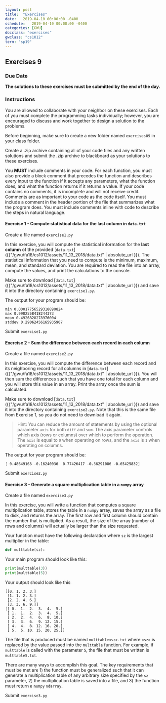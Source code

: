 ```yaml
---
layout: post
title:  "Exercises"
date:   2019-04-10 00:00:00 -0400
schedule:   2019-04-10 00:00:00 -0400
categories: [GWU]
docclass: "exercises"
gwclass: "cs1012"
term: "sp19"
---
```

<head>
  <link href="/css/syntax.css" rel="stylesheet">
</head>

## Exercises 9

### Due Date
**The solutions to these exercises must be submitted by the end of the day.**

### Instructions

You are allowed to collaborate with your neighbor on these exercises.  Each of you must complete the programming tasks individually; however, you are encouraged to discuss and work together to design a solution to the problems.

Before beginning, make sure to create a new folder named ```exercises09``` in your class folder.

Create a .zip archive containing all of your code files and any written solutions and submit the .zip archive to blackboard as your solutions to these exercises.

You **MUST** include comments in your code.  For each function, you must also provide a block comment that precedes the function and describes every input to the function if it accepts any parameters, what the function does, and what the function returns if it returns a value.  If your code contains no comments, it is incomplete and will not receive credit.  Comments are as important to your code as the code itself.  You must include a comment in the header portion of the file that summarizes what the program does.  You must include comments inline with code to describe the steps in natural language.

#### Exercise 1 - Compute statistical data for the last column in ```data.txt```

Create a file named ```exercise1.py```

In this exercise, you will compute the statistical information for the **last column** of the provided [```data.txt```]({{"/gwu/fa18/cs1012/assets/11_13_2018/data.txt" | absolute_url }}).  The statistical information that you need to compute is the minimum, maximum, mean, and standard deviation.  You are required to read the file into an array, compute the values, and print the calculations to the console.

Make sure to download [```data.txt```]({{"/gwu/fa18/cs1012/assets/11_13_2018/data.txt" | absolute_url }}) and save it into the directory containing ```exercise1.py```.

The output for your program should be:
```
min 0.00017756529318890824
max 0.9902558418244373
mean 0.4926828278976004
stddev 0.29062456165935907
```

Submit ```exercise1.py```

#### Exercise 2 - Sum the difference between each record in each column
Create a file named ```exercise2.py```

In this exercise, you will compute the difference between each record and its neighboring record for all columns in [```data.txt```]({{"/gwu/fa18/cs1012/assets/11_13_2018/data.txt" | absolute_url }}).  You will then sum the differences such that you have one total for each column and you will store this value in an array.  Print the array once the sum is calculated.

Make sure to download [```data.txt```]({{"/gwu/fa18/cs1012/assets/11_13_2018/data.txt" | absolute_url }}) and save it into the directory containing ```exercise2.py```.  Note that this is the same file from Exercise 1, so you do not need to download it again.

> Hint: You can reduce the amount of statements by using the optional parameter ```axis``` for both ```diff``` and ```sum```.  The axis parameter controls which axis (rows or columns) over which to perform the operation.  The ```axis``` is equal to ```0``` when operating on rows, and the ```axis``` is ```1``` when operating on columns.

The output for your program should be:
```
[ 0.48649163 -0.16240036  0.77426417 -0.36291086 -0.65425832]
```

Submit ```exercise2.py```

#### Exercise 3 - Generate a square multiplication table in a ```numpy``` array
Create a file named ```exercise3.py```

In this exercise, you will write a function that computes a square multiplication table, stores the table in a ```numpy``` array, saves the array as a file to disk, and returns the array.  The first row and first column should contain the number that is multiplied.  As a result, the size of the array (number of rows and columns) will actually be larger than the size requested.

Your function must have the following declaration where ```sz``` is the largest multiplier in the table:
```python
def multtable(sz):
```
Your main program should look like this:
```Python
print(multtable(3))
print(multtable(5))
```
Your output should look like this:
```
[[0. 1. 2. 3.]
 [1. 1. 2. 3.]
 [2. 2. 4. 6.]
 [3. 3. 6. 9.]]
[[ 0.  1.  2.  3.  4.  5.]
 [ 1.  1.  2.  3.  4.  5.]
 [ 2.  2.  4.  6.  8. 10.]
 [ 3.  3.  6.  9. 12. 15.]
 [ 4.  4.  8. 12. 16. 20.]
 [ 5.  5. 10. 15. 20. 25.]]
 ```

The file that is produced must be named ```multtable<sz>.txt``` where ```<sz>``` is replaced by the value passed into the ```multtable``` function.  For example, if ```multtable``` is called with the parameter ```5```, the file that must be written is ```multtable5.txt```.

There are many ways to accomplish this goal.  The key requirements that must be met are 1) the function must be generalized such that it can generate a multiplication table of any arbitrary size specified by the ```sz``` parameter, 2) the multiplication table is saved into a file, and 3) the function must return a ```numpy``` ```ndarray```.

Submit ```exercise3.py```

